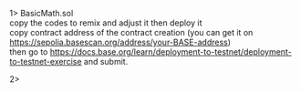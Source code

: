 1> BasicMath.sol <br>
copy the codes to remix and adjust it then deploy it <br>
copy contract address of the contract creation (you can get it on https://sepolia.basescan.org/address/your-BASE-address) <br>
then go to https://docs.base.org/learn/deployment-to-testnet/deployment-to-testnet-exercise and submit. <br>

2>

